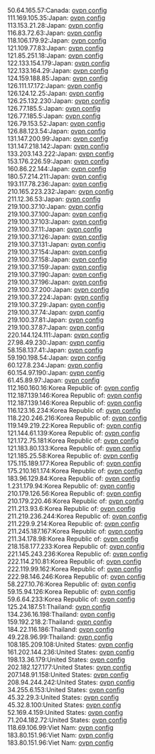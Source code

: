 50.64.165.57:Canada: [ovpn config](vpn/50_64_165_57.ovpn)  
111.169.105.35:Japan: [ovpn config](vpn/111_169_105_35.ovpn)  
113.153.21.28:Japan: [ovpn config](vpn/113_153_21_28.ovpn)  
116.83.72.63:Japan: [ovpn config](vpn/116_83_72_63.ovpn)  
118.106.179.92:Japan: [ovpn config](vpn/118_106_179_92.ovpn)  
121.109.77.83:Japan: [ovpn config](vpn/121_109_77_83.ovpn)  
121.85.251.18:Japan: [ovpn config](vpn/121_85_251_18.ovpn)  
122.133.154.179:Japan: [ovpn config](vpn/122_133_154_179.ovpn)  
122.133.164.29:Japan: [ovpn config](vpn/122_133_164_29.ovpn)  
124.159.188.85:Japan: [ovpn config](vpn/124_159_188_85.ovpn)  
126.111.17.172:Japan: [ovpn config](vpn/126_111_17_172.ovpn)  
126.124.12.25:Japan: [ovpn config](vpn/126_124_12_25.ovpn)  
126.25.132.230:Japan: [ovpn config](vpn/126_25_132_230.ovpn)  
126.77.185.5:Japan: [ovpn config](vpn/126_77_185_5.ovpn)  
126.77.185.5:Japan: [ovpn config](vpn/126_77_185_5.ovpn)  
126.79.153.52:Japan: [ovpn config](vpn/126_79_153_52.ovpn)  
126.88.123.54:Japan: [ovpn config](vpn/126_88_123_54.ovpn)  
131.147.200.99:Japan: [ovpn config](vpn/131_147_200_99.ovpn)  
131.147.218.142:Japan: [ovpn config](vpn/131_147_218_142.ovpn)  
133.203.143.222:Japan: [ovpn config](vpn/133_203_143_222.ovpn)  
153.176.226.59:Japan: [ovpn config](vpn/153_176_226_59.ovpn)  
160.86.22.144:Japan: [ovpn config](vpn/160_86_22_144.ovpn)  
180.57.214.211:Japan: [ovpn config](vpn/180_57_214_211.ovpn)  
193.117.78.236:Japan: [ovpn config](vpn/193_117_78_236.ovpn)  
210.165.223.232:Japan: [ovpn config](vpn/210_165_223_232.ovpn)  
211.12.36.53:Japan: [ovpn config](vpn/211_12_36_53.ovpn)  
219.100.37.10:Japan: [ovpn config](vpn/219_100_37_10.ovpn)  
219.100.37.100:Japan: [ovpn config](vpn/219_100_37_100.ovpn)  
219.100.37.103:Japan: [ovpn config](vpn/219_100_37_103.ovpn)  
219.100.37.11:Japan: [ovpn config](vpn/219_100_37_11.ovpn)  
219.100.37.126:Japan: [ovpn config](vpn/219_100_37_126.ovpn)  
219.100.37.131:Japan: [ovpn config](vpn/219_100_37_131.ovpn)  
219.100.37.154:Japan: [ovpn config](vpn/219_100_37_154.ovpn)  
219.100.37.158:Japan: [ovpn config](vpn/219_100_37_158.ovpn)  
219.100.37.159:Japan: [ovpn config](vpn/219_100_37_159.ovpn)  
219.100.37.190:Japan: [ovpn config](vpn/219_100_37_190.ovpn)  
219.100.37.196:Japan: [ovpn config](vpn/219_100_37_196.ovpn)  
219.100.37.200:Japan: [ovpn config](vpn/219_100_37_200.ovpn)  
219.100.37.224:Japan: [ovpn config](vpn/219_100_37_224.ovpn)  
219.100.37.29:Japan: [ovpn config](vpn/219_100_37_29.ovpn)  
219.100.37.74:Japan: [ovpn config](vpn/219_100_37_74.ovpn)  
219.100.37.81:Japan: [ovpn config](vpn/219_100_37_81.ovpn)  
219.100.37.87:Japan: [ovpn config](vpn/219_100_37_87.ovpn)  
220.144.124.111:Japan: [ovpn config](vpn/220_144_124_111.ovpn)  
27.98.49.230:Japan: [ovpn config](vpn/27_98_49_230.ovpn)  
58.158.137.41:Japan: [ovpn config](vpn/58_158_137_41.ovpn)  
59.190.198.54:Japan: [ovpn config](vpn/59_190_198_54.ovpn)  
60.127.8.234:Japan: [ovpn config](vpn/60_127_8_234.ovpn)  
60.154.97.190:Japan: [ovpn config](vpn/60_154_97_190.ovpn)  
61.45.89.97:Japan: [ovpn config](vpn/61_45_89_97.ovpn)  
112.160.160.16:Korea Republic of: [ovpn config](vpn/112_160_160_16.ovpn)  
112.187.139.146:Korea Republic of: [ovpn config](vpn/112_187_139_146.ovpn)  
112.187.139.146:Korea Republic of: [ovpn config](vpn/112_187_139_146.ovpn)  
116.123.16.234:Korea Republic of: [ovpn config](vpn/116_123_16_234.ovpn)  
118.220.246.216:Korea Republic of: [ovpn config](vpn/118_220_246_216.ovpn)  
119.149.219.22:Korea Republic of: [ovpn config](vpn/119_149_219_22.ovpn)  
121.144.61.139:Korea Republic of: [ovpn config](vpn/121_144_61_139.ovpn)  
121.172.75.181:Korea Republic of: [ovpn config](vpn/121_172_75_181.ovpn)  
121.183.80.133:Korea Republic of: [ovpn config](vpn/121_183_80_133.ovpn)  
121.185.25.58:Korea Republic of: [ovpn config](vpn/121_185_25_58.ovpn)  
175.115.189.177:Korea Republic of: [ovpn config](vpn/175_115_189_177.ovpn)  
175.210.161.174:Korea Republic of: [ovpn config](vpn/175_210_161_174.ovpn)  
183.96.129.84:Korea Republic of: [ovpn config](vpn/183_96_129_84.ovpn)  
1.231.179.94:Korea Republic of: [ovpn config](vpn/1_231_179_94.ovpn)  
210.179.126.56:Korea Republic of: [ovpn config](vpn/210_179_126_56.ovpn)  
210.179.220.46:Korea Republic of: [ovpn config](vpn/210_179_220_46.ovpn)  
211.213.93.6:Korea Republic of: [ovpn config](vpn/211_213_93_6.ovpn)  
211.219.236.244:Korea Republic of: [ovpn config](vpn/211_219_236_244.ovpn)  
211.229.9.214:Korea Republic of: [ovpn config](vpn/211_229_9_214.ovpn)  
211.245.187.167:Korea Republic of: [ovpn config](vpn/211_245_187_167.ovpn)  
211.34.178.98:Korea Republic of: [ovpn config](vpn/211_34_178_98.ovpn)  
218.158.177.233:Korea Republic of: [ovpn config](vpn/218_158_177_233.ovpn)  
221.145.243.236:Korea Republic of: [ovpn config](vpn/221_145_243_236.ovpn)  
222.114.210.81:Korea Republic of: [ovpn config](vpn/222_114_210_81.ovpn)  
222.119.99.162:Korea Republic of: [ovpn config](vpn/222_119_99_162.ovpn)  
222.98.146.246:Korea Republic of: [ovpn config](vpn/222_98_146_246.ovpn)  
58.227.10.76:Korea Republic of: [ovpn config](vpn/58_227_10_76.ovpn)  
59.15.94.126:Korea Republic of: [ovpn config](vpn/59_15_94_126.ovpn)  
59.6.64.233:Korea Republic of: [ovpn config](vpn/59_6_64_233.ovpn)  
125.24.187.51:Thailand: [ovpn config](vpn/125_24_187_51.ovpn)  
134.236.16.198:Thailand: [ovpn config](vpn/134_236_16_198.ovpn)  
159.192.218.2:Thailand: [ovpn config](vpn/159_192_218_2.ovpn)  
184.22.116.186:Thailand: [ovpn config](vpn/184_22_116_186.ovpn)  
49.228.96.99:Thailand: [ovpn config](vpn/49_228_96_99.ovpn)  
108.185.209.108:United States: [ovpn config](vpn/108_185_209_108.ovpn)  
161.202.144.236:United States: [ovpn config](vpn/161_202_144_236.ovpn)  
198.13.36.179:United States: [ovpn config](vpn/198_13_36_179.ovpn)  
202.182.127.177:United States: [ovpn config](vpn/202_182_127_177.ovpn)  
207.148.91.158:United States: [ovpn config](vpn/207_148_91_158.ovpn)  
208.94.244.242:United States: [ovpn config](vpn/208_94_244_242.ovpn)  
34.255.6.153:United States: [ovpn config](vpn/34_255_6_153.ovpn)  
45.32.29.3:United States: [ovpn config](vpn/45_32_29_3.ovpn)  
45.32.8.100:United States: [ovpn config](vpn/45_32_8_100.ovpn)  
52.169.4.159:United States: [ovpn config](vpn/52_169_4_159.ovpn)  
71.204.182.72:United States: [ovpn config](vpn/71_204_182_72.ovpn)  
118.69.106.99:Viet Nam: [ovpn config](vpn/118_69_106_99.ovpn)  
183.80.151.96:Viet Nam: [ovpn config](vpn/183_80_151_96.ovpn)  
183.80.151.96:Viet Nam: [ovpn config](vpn/183_80_151_96.ovpn)  
